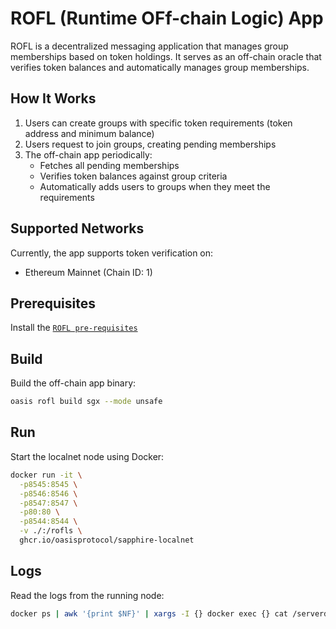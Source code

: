 # ROFL (Runtime OFf-chain Logic) App

ROFL is a decentralized messaging application that manages group memberships based on token holdings. It serves as an off-chain oracle that verifies token balances and automatically manages group memberships.

## How It Works

1. Users can create groups with specific token requirements (token address and minimum balance)
2. Users request to join groups, creating pending memberships
3. The off-chain app periodically:
   - Fetches all pending memberships
   - Verifies token balances against group criteria
   - Automatically adds users to groups when they meet the requirements

## Supported Networks

Currently, the app supports token verification on:
- Ethereum Mainnet (Chain ID: 1)

## Prerequisites

Install the [`ROFL pre-requisites`](https://docs.oasis.io/rofl/prerequisites)

## Build

Build the off-chain app binary:

```sh
oasis rofl build sgx --mode unsafe
```

## Run

Start the localnet node using Docker:

```sh
docker run -it \
  -p8545:8545 \
  -p8546:8546 \
  -p8547:8547 \
  -p80:80 \
  -p8544:8544 \
  -v ./:/rofls \
  ghcr.io/oasisprotocol/sapphire-localnet
```

## Logs

Read the logs from the running node:

```sh
docker ps | awk '{print $NF}' | xargs -I {} docker exec {} cat /serverdir/node/net-runner/network/compute-0/node.log
```
